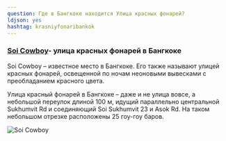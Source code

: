 ```yaml
---
question: Где в Бангкоке находится Улица красных фонарей?
ldjson: yes
hashtag: krasniyfonaribankok
---
```


### [Soi Cowboy](https://maps.app.goo.gl/976fv9GhT3hF2crT7)- улица красных фонарей в Бангкоке

Soi Cowboy – известное место в Бангкоке. Его также называют улицей красных фонарей, освещенной по ночам неоновыми вывесками с преобладанием красного цвета.

Улица красный фонарей в Бангкоке – даже и не улица вовсе, а небольшой переулок длиной 100 м, идущий параллельно центральной Sukhumvit Rd и соединяющий Soi Sukhumvit 23 и Asok Rd. На таком небольшом отрезке расположены 25 гоу-гоу баров.

![Soi Cowboy](https://bangkokfaq.ru/assets/SoiCowboy.jpg)

